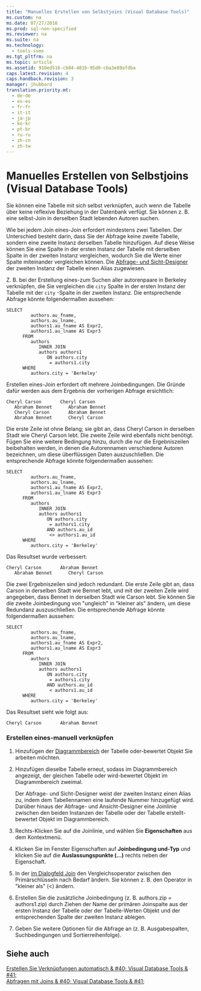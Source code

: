 ```yaml
---
title: "Manuelles Erstellen von Selbstjoins (Visual Database Tools)"
ms.custom: na
ms.date: 07/27/2016
ms.prod: sql-non-specified
ms.reviewer: na
ms.suite: na
ms.technology: 
  - tools-ssms
ms.tgt_pltfrm: na
ms.topic: article
ms.assetid: 910ed516-cb84-481b-95d0-cba3e89afdba
caps.latest.revision: 4
caps.handback.revision: 3
manager: jhubbard
translation.priority.mt: 
  - de-de
  - es-es
  - fr-fr
  - it-it
  - ja-jp
  - ko-kr
  - pt-br
  - ru-ru
  - zh-cn
  - zh-tw
---
```

# Manuelles Erstellen von Selbstjoins (Visual Database Tools)
Sie können eine Tabelle mit sich selbst verknüpfen, auch wenn die Tabelle über keine reflexive Beziehung in der Datenbank verfügt. Sie können z. B. eine selbst\-Join in derselben Stadt lebenden Autoren suchen.  
  
Wie bei jedem Join eines\-Join erfordert mindestens zwei Tabellen. Der Unterschied besteht darin, dass Sie der Abfrage keine zweite Tabelle, sondern eine zweite Instanz derselben Tabelle hinzufügen. Auf diese Weise können Sie eine Spalte in der ersten Instanz der Tabelle mit derselben Spalte in der zweiten Instanz vergleichen, wodurch Sie die Werte einer Spalte miteinander vergleichen können. Die [Abfrage- und Sicht-Designer](../content/Query-and-View-Designer-Tools--Visual-Database-Tools-.md) der zweiten Instanz der Tabelle einen Alias zugewiesen.  
  
Z. B. bei der Erstellung eines\-zum Suchen aller autorenpaare in Berkeley verknüpfen, die Sie vergleichen die `city` Spalte in der ersten Instanz der Tabelle mit der `city` -Spalte in der zweiten Instanz. Die entsprechende Abfrage könnte folgendermaßen aussehen:  
  
```  
SELECT   
         authors.au_fname,   
         authors.au_lname,   
         authors1.au_fname AS Expr2,   
         authors1.au_lname AS Expr3  
      FROM   
         authors   
            INNER JOIN  
            authors authors1   
               ON authors.city   
                = authors1.city  
      WHERE  
         authors.city = 'Berkeley'  
```  
  
Erstellen eines\-Join erfordert oft mehrere Joinbedingungen. Die Gründe dafür werden aus dem Ergebnis der vorherigen Abfrage ersichtlich:  
  
```  
Cheryl Carson       Cheryl Carson  
   Abraham Bennet      Abraham Bennet  
   Cheryl Carson       Abraham Bennet  
   Abraham Bennet      Cheryl Carson  
```  
  
Die erste Zeile ist ohne Belang; sie gibt an, dass Cheryl Carson in derselben Stadt wie Cheryl Carson lebt. Die zweite Zeile wird ebenfalls nicht benötigt. Fügen Sie eine weitere Bedingung hinzu, durch die nur die Ergebniszeilen beibehalten werden, in denen die Autorennamen verschiedene Autoren bezeichnen, um diese überflüssigen Daten auszuschließen. Die entsprechende Abfrage könnte folgendermaßen aussehen:  
  
```  
SELECT   
         authors.au_fname,   
         authors.au_lname,   
         authors1.au_fname AS Expr2,   
         authors1.au_lname AS Expr3  
      FROM   
         authors   
            INNER JOIN  
            authors authors1   
               ON authors.city   
                = authors1.city  
               AND authors.au_id  
                <> authors1.au_id  
      WHERE  
         authors.city = 'Berkeley'  
```  
  
Das Resultset wurde verbessert:  
  
```  
Cheryl Carson       Abraham Bennet  
   Abraham Bennet      Cheryl Carson  
```  
  
Die zwei Ergebniszeilen sind jedoch redundant. Die erste Zeile gibt an, dass Carson in derselben Stadt wie Bennet lebt, und mit der zweiten Zeile wird angegeben, dass Bennet in derselben Stadt wie Carson lebt. Sie können Sie die zweite Joinbedingung von "ungleich" in "kleiner als" ändern, um diese Redundanz auszuschließen. Die entsprechende Abfrage könnte folgendermaßen aussehen:  
  
```  
SELECT   
         authors.au_fname,   
         authors.au_lname,   
         authors1.au_fname AS Expr2,   
         authors1.au_lname AS Expr3  
      FROM   
         authors   
            INNER JOIN  
            authors authors1   
               ON authors.city   
                = authors1.city  
               AND authors.au_id  
                < authors1.au_id  
      WHERE  
         authors.city = 'Berkeley'  
```  
  
Das Resultset sieht wie folgt aus:  
  
```  
Cheryl Carson       Abraham Bennet  
```  
  
### Erstellen eines\-manuell verknüpfen  
  
1.  Hinzufügen der [Diagrammbereich](../content/Diagram-Pane--Visual-Database-Tools-.md) der Tabelle oder\-bewertet Objekt Sie arbeiten möchten.  
  
2.  Hinzufügen dieselbe Tabelle erneut, sodass im Diagrammbereich angezeigt, der gleichen Tabelle oder wird\-bewertet Objekt im Diagrammbereich zweimal.  
  
    Der Abfrage- und Sicht-Designer weist der zweiten Instanz einen Alias zu, indem dem Tabellennamen eine laufende Nummer hinzugefügt wird. Darüber hinaus der Abfrage- und Ansicht-Designer eine Joinlinie zwischen den beiden Instanzen der Tabelle oder der Tabelle erstellt\-bewertet Objekt im Diagrammbereich.  
  
3.  Rechts\-Klicken Sie auf die Joinlinie, und wählen Sie **Eigenschaften** aus dem Kontextmenü.  
  
4.  Klicken Sie im Fenster Eigenschaften auf **Joinbedingung und-Typ** und klicken Sie auf die **Auslassungspunkte (...)** rechts neben der Eigenschaft.  
  
5.  In der [im Dialogfeld Join](../content/Join-Dialog-Box--Visual-Database-Tools-.md) den Vergleichsoperator zwischen den Primärschlüsseln nach Bedarf ändern. Sie können z. B. den Operator in "kleiner als" (<) ändern.  
  
6.  Erstellen Sie die zusätzliche Joinbedingung (z. B. authors.zip \= authors1.zip) durch Ziehen der Name der primären Joinspalte aus der ersten Instanz der Tabelle oder der Tabelle\-Werten Objekt und der entsprechenden Spalte der zweiten Instanz ablegen.  
  
7.  Geben Sie weitere Optionen für die Abfrage an (z. B. Ausgabespalten, Suchbedingungen und Sortierreihenfolge).  
  
## Siehe auch  
[Erstellen Sie Verknüpfungen automatisch & #40; Visual Database Tools & #41;](../content/Create-Self-Joins-Automatically--Visual-Database-Tools-.md)  
[Abfragen mit Joins & #40; Visual Database Tools & #41;](../content/Query-with-Joins--Visual-Database-Tools-.md)  
  
